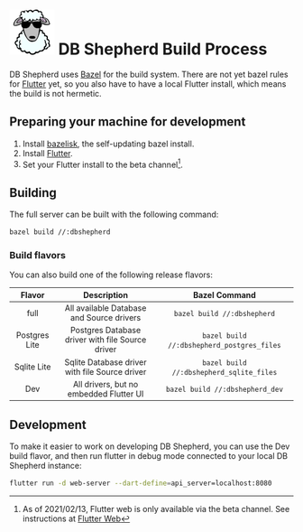 # ![DB Shepherd](images/dbshepherd.png) DB Shepherd Build Process

DB Shepherd uses [Bazel](https://bazel.build) for the build system.  There are
not yet bazel rules for [Flutter](https://flutter.dev) yet, so you also have to
have a local Flutter install, which means the build is not hermetic.

## Preparing your machine for development
1. Install [bazelisk](https://github.com/bazelbuild/bazelisk), the
   self-updating bazel install.
2. Install [Flutter](https://flutter.dev/docs/get-started/install).
3. Set your Flutter install to the beta channel[^1].

[^1]: As of 2021/02/13, Flutter web is only available via the beta channel.
  See instructions at [Flutter Web](https://flutter.dev/web)

## Building
The full server can be built with the following command:
```bash
bazel build //:dbshepherd
```

### Build flavors
You can also build one of the following release flavors:

| Flavor        | Description                                      | Bazel Command                              |
| :----:        | :---------:                                      | :-----------:                              |
| full          | All available Database and Source drivers        | `bazel build //:dbshepherd`                |
| Postgres Lite | Postgres Database driver with file Source driver | `bazel build //:dbshepherd_postgres_files` |
| Sqlite Lite   | Sqlite Database driver with file Source driver   | `bazel build //:dbshepherd_sqlite_files`   |
| Dev           | All drivers, but no embedded Flutter UI          | `bazel build //:dbshepherd_dev`            |

## Development
To make it easier to work on developing DB Shepherd, you can use the Dev build
flavor, and then run flutter in debug mode connected to your local DB Shepherd
instance:

```bash
flutter run -d web-server --dart-define=api_server=localhost:8080
```
